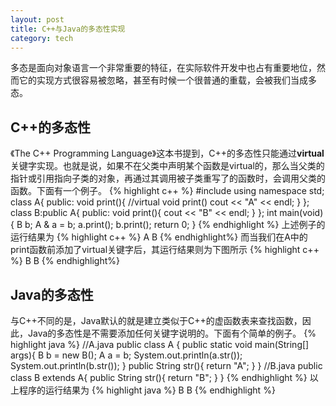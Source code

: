 ```yaml
---
layout: post
title: C++与Java的多态性实现
category: tech
---
```


多态是面向对象语言一个非常重要的特征，在实际软件开发中也占有重要地位，然而它的实现方式很容易被忽略，甚至有时候一个很普通的重载，会被我们当成多态。

## C++的多态性
《The C++ Programming Language》这本书提到，C++的多态性只能通过**virtual**关键字实现。也就是说，如果不在父类中声明某个函数是virtual的，那么当父类的指针或引用指向子类的对象，再通过其调用被子类重写了的函数时，会调用父类的函数。下面有一个例子。
{% highlight c++ %}
#include <iostream>
using namespace std;
class A{
public:
    void print(){ //virtual void print()
		cout << "A" << endl;
    }
};
class B:public A{
public:
    void print(){
		cout << "B" << endl;
    }
};
int main(void){
	B  b;
	A & a = b;
	a.print();
	b.print();
	return 0;
}
{% endhighlight %}
上述例子的运行结果为
{% highlight c++ %}
A
B
{% endhighlight%}
而当我们在A中的print函数前添加了virtual关键字后，其运行结果则为下图所示
{% highlight c++ %}
B
B
{% endhighlight%}
&nbsp;

## Java的多态性
与C++不同的是，Java默认的就是建立类似于C++的虚函数表来查找函数，因此，Java的多态性是不需要添加任何关键字说明的。下面有个简单的例子。
{% highlight java %}
//A.java
public class A {
	public static void main(String[] args){
		B b = new B();
		A a = b;
		System.out.println(a.str());
		System.out.println(b.str());
	}
	public String str(){
		return "A";
	}
}
//B.java
public class B extends A{
	public String str(){
		return "B";
	}
}
{% endhighlight %}
以上程序的运行结果为
{% highlight java %}
B
B
{% endhighlight %}
&nbsp;
